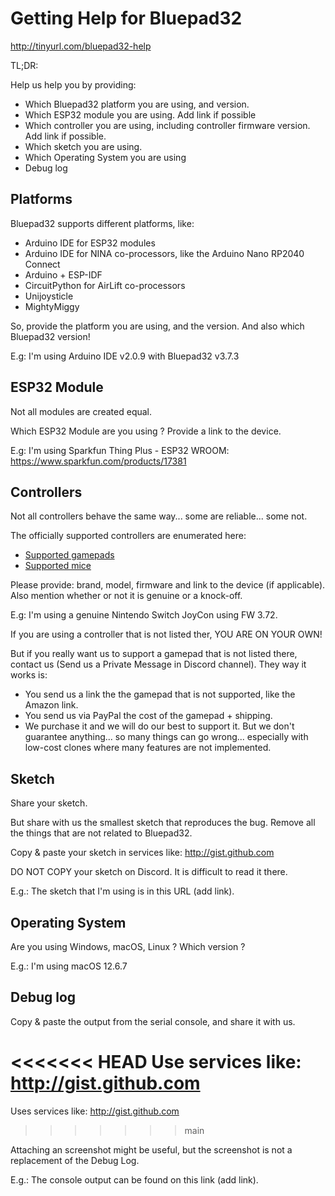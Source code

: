 # Getting Help for Bluepad32

http://tinyurl.com/bluepad32-help

TL;DR:

Help us help you by providing:

* Which Bluepad32 platform you are using, and version.
* Which ESP32 module you are using. Add link if possible
* Which controller you are using, including controller firmware version. Add link if possible.
* Which sketch you are using. 
* Which Operating System you are using
* Debug log

## Platforms

Bluepad32 supports different platforms, like:

* Arduino IDE for ESP32 modules
* Arduino IDE for NINA co-processors, like the Arduino Nano RP2040 Connect
* Arduino + ESP-IDF
* CircuitPython for AirLift co-processors
* Unijoysticle
* MightyMiggy

So, provide the platform you are using, and the version. And also which Bluepad32 version!

E.g: I'm using Arduino IDE v2.0.9 with Bluepad32 v3.7.3

## ESP32 Module

Not all modules are created equal.

Which ESP32 Module are you using ? Provide a link to the device.

E.g: I'm using Sparkfun Thing Plus - ESP32 WROOM: https://www.sparkfun.com/products/17381

## Controllers

Not all controllers behave the same way... some are reliable... some not.

The officially supported controllers are enumerated here:

* [Supported gamepads][supported_gamepads]
* [Supported mice][supported_mice]

Please provide: brand, model, firmware and link to the device (if applicable).
Also mention whether or not it is genuine or a knock-off.

E.g: I'm using a genuine Nintendo Switch JoyCon using FW 3.72.

If you are using a controller that is not listed ther, YOU ARE ON YOUR OWN!

But if you really want us to support a gamepad that is not listed there, contact us (Send us a Private Message in Discord channel). They way it works is:

* You send us a link the the gamepad that is not supported, like the Amazon link.
* You send us via PayPal the cost of the gamepad + shipping.
* We purchase it and we will do our best to support it. But we don't guarantee anything... so many things can go wrong... especially with low-cost clones where many features are not implemented.


[supported_gamepads]: supported_gamepads.md
[supported_mice]: supported_mice.md

## Sketch

Share your sketch.

But share with us the smallest sketch that reproduces the bug. Remove all the things that are not related to Bluepad32.

Copy & paste your sketch in services like: http://gist.github.com

DO NOT COPY your sketch on Discord. It is difficult to read it there.

E.g.: The sketch that I'm using is in this URL (add link).

## Operating System

Are you using Windows, macOS, Linux ? Which version ?

E.g.: I'm using macOS 12.6.7

## Debug log

Copy & paste the output from the serial console, and share it with us.

<<<<<<< HEAD
Use services like: http://gist.github.com
=======
Uses services like: http://gist.github.com
>>>>>>> main

Attaching an screenshot might be useful, but the screenshot is not a replacement of the Debug Log.

E.g.: The console output can be found on this link (add link).
